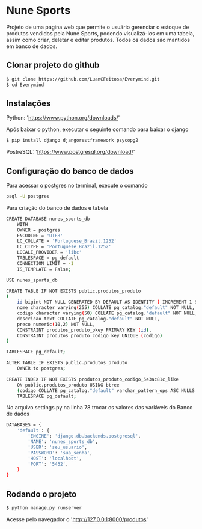 # Nune Sports
Projeto de uma página web que permite o usuário gerenciar o estoque de produtos vendidos pela Nune Sports, podendo visualizá-los em uma tabela, assim como criar, deletar e editar produtos. Todos os dados são mantidos em banco de dados.
## Clonar projeto do github
```sh
$ git clone https://github.com/LuanCFeitosa/Everymind.git
$ cd Everymind
```

## Instalações

Python: 'https://www.python.org/downloads/'

Após baixar o python, executar o seguinte comando para baixar o django
```sh
$ pip install django djangorestframework psycopg2
```
PostreSQL: 'https://www.postgresql.org/download/'



## Configuração do banco de dados
Para acessar o postgres no terminal, execute o comando
```sh
psql -U postgres
```
Para criação do banco de dados e tabela
```sh
CREATE DATABASE nunes_sports_db
    WITH
    OWNER = postgres
    ENCODING = 'UTF8'
    LC_COLLATE = 'Portuguese_Brazil.1252'
    LC_CTYPE = 'Portuguese_Brazil.1252'
    LOCALE_PROVIDER = 'libc'
    TABLESPACE = pg_default
    CONNECTION LIMIT = -1
    IS_TEMPLATE = False;

USE nunes_sports_db

CREATE TABLE IF NOT EXISTS public.produtos_produto
(
    id bigint NOT NULL GENERATED BY DEFAULT AS IDENTITY ( INCREMENT 1 START 1 MINVALUE 1 MAXVALUE 9223372036854775807 CACHE 1 ),
    nome character varying(255) COLLATE pg_catalog."default" NOT NULL,
    codigo character varying(50) COLLATE pg_catalog."default" NOT NULL,
    descricao text COLLATE pg_catalog."default" NOT NULL,
    preco numeric(10,2) NOT NULL,
    CONSTRAINT produtos_produto_pkey PRIMARY KEY (id),
    CONSTRAINT produtos_produto_codigo_key UNIQUE (codigo)
)

TABLESPACE pg_default;

ALTER TABLE IF EXISTS public.produtos_produto
    OWNER to postgres;

CREATE INDEX IF NOT EXISTS produtos_produto_codigo_5e3ac81c_like
    ON public.produtos_produto USING btree
    (codigo COLLATE pg_catalog."default" varchar_pattern_ops ASC NULLS LAST)
    TABLESPACE pg_default;    
```

No arquivo settings.py na linha 78 trocar os valores das variáveis do Banco de dados

```sh
DATABASES = {
    'default': {
        'ENGINE': 'django.db.backends.postgresql',
        'NAME': 'nunes_sports_db',
        'USER': 'seu_usuario',
        'PASSWORD': 'sua_senha',
        'HOST': 'localhost',
        'PORT': '5432',
    }
}
```
## Rodando o projeto
```sh
$ python manage.py runserver
```
Acesse pelo navegador o 'http://127.0.0.1:8000/produtos'
